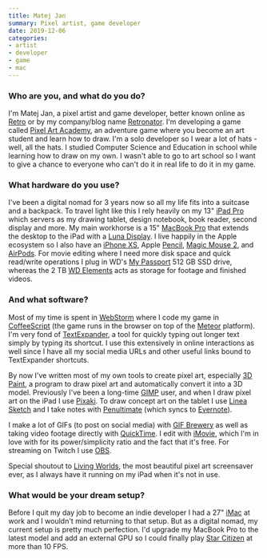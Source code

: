 ```yaml
---
title: Matej Jan
summary: Pixel artist, game developer 
date: 2019-12-06
categories:
- artist
- developer
- game
- mac
---
```


### Who are you, and what do you do?

I'm Matej Jan, a pixel artist and game developer, better known online as [Retro](https://about.me/retro "Matej's About.me page.") or by my company/blog name [Retronator](https://www.retronator.com/ "Matej's pixel art weblog."). I'm developing a game called [Pixel Art Academy][pixel-art-academy], an adventure game where you become an art student and learn how to draw. I'm a solo developer so I wear a lot of hats - well, all the hats. I studied Computer Science and Education in school while learning how to draw on my own. I wasn't able to go to art school so I want to give a chance to everyone who can't do it in real life to do it in my game.

### What hardware do you use?

I've been a digital nomad for 3 years now so all my life fits into a suitcase and a backpack. To travel light like this I rely heavily on my 13" [iPad Pro][ipad-pro] which servers as my drawing tablet, design notebook, book reader, second display and more. My main workhorse is a 15" [MacBook Pro][macbook-pro] that extends the desktop to the iPad with a [Luna Display][luna]. I live happily in the Apple ecosystem so I also have an [iPhone XS][iphone-xs], Apple [Pencil][], [Magic Mouse 2][magic-mouse-2], and [AirPods][]. For movie editing where I need more disk space and quick read/write operations I plug in WD's [My Passport][my-passport] 512 GB SSD drive, whereas the 2 TB [WD Elements][wd-elements-portable] acts as storage for footage and finished videos.

### And what software?

Most of my time is spent in [WebStorm][] where I code my game in [CoffeeScript][] (the game runs in the browser on top of the [Meteor][] platform). I'm very fond of [TextExpander][], a tool for quickly typing out longer text simply by typing its shortcut. I use this extensively in online interactions as well since I have all my social media URLs and other useful links bound to TextExpander shortcuts.

By now I've written most of my own tools to create pixel art, especially [3D Paint][3d-paint], a program to draw pixel art and automatically convert it into a 3D model. Previously I've been a long-time [GIMP][] user, and when I draw pixel art on the iPad I use [Pixaki][pixaki-ios]. To draw concept art on the tablet I use [Linea Sketch][linea-sketch-ios] and I take notes with [Penultimate][penultimate-ios] (which syncs to [Evernote][]). 

I make a lot of GIFs (to post on social media) with [GIF Brewery][gif-brewery] as well as taking video footage directly with [QuickTime][quicktime-pro]. I edit with [iMovie][], which I'm in love with for its power/simplicity ratio and the fact that it's free. For streaming on Twitch I use [OBS][obs-studio].

Special shoutout to [Living Worlds][living-worlds-ios], the most beautiful pixel art screensaver ever, as I always have it running on my iPad when it's not in use.

### What would be your dream setup?

Before I quit my day job to become an indie developer I had a 27" [iMac][] at work and I wouldn't mind returning to that setup. But as a digital nomad, my current setup is pretty much perfection. I'd upgrade my MacBook Pro to the latest model and add an external GPU so I could finally play [Star Citizen][star-citizen] at more than 10 FPS.

[3d-paint]: https://www.patreon.com/posts/beach-hut-28985163 "A custom-built pixel art tool by Majej Jan."
[airpods]: https://en.wikipedia.org/wiki/AirPods "Wireless in-ear headphones."
[coffeescript]: https://coffeescript.org/ "A language that compiles into Javascript."
[evernote]: https://evernote.com/ "Online software for capturing notes."
[gif-brewery]: http://web.archive.org/web/20181211183829/http://gifbrewery.com "Mac software for converting videos into GIFs."
[gimp]: https://www.gimp.org/ "An open-source image editor."
[imac]: https://www.apple.com/imac/ "An all-in-one computer."
[imovie]: https://www.apple.com/imovie/ "A Mac OS X video editor, included in iLife."
[ipad-pro]: https://en.wikipedia.org/wiki/IPad_Pro "An iOS tablet."
[iphone-xs]: https://en.wikipedia.org/wiki/IPhone_XS "A 5.8 inch iOS phone."
[linea-sketch-ios]: http://web.archive.org/web/20191204124101/https://linea-app.com/sketch "A drawing app."
[living-worlds-ios]: https://apps.apple.com/us/app/living-worlds-mark-ferrari/id1371140984 "An app showcasing dynamic pixel art."
[luna]: https://lunadisplay.com/ "A dongle that turns an iPad or Mac into a second screen."
[macbook-pro]: https://www.apple.com/macbook-pro/ "A laptop."
[magic-mouse-2]: https://en.wikipedia.org/wiki/Magic_Mouse_2 "A multi-touch mouse."
[meteor]: https://www.meteor.com/ "A JavaScript framework/platform."
[my-passport]: https://www.amazon.com/Passport-Portable-External-Drive-Storage/dp/B006Y5UV4A "A portable hard drive."
[obs-studio]: https://obsproject.com/ "Video recording and streaming software."
[pencil]: https://www.fiftythree.com/pencil "An iPad stylus."
[penultimate-ios]: https://itunes.apple.com/us/app/penultimate/id354098826 "A digital sketchbook app."
[pixaki-ios]: https://apps.apple.com/us/app/pixaki-pixel-art-studio/id1130919277 "A pixel art tool."
[pixel-art-academy]: https://pixelart.academy/ "A game in which you're an art student."
[quicktime-pro]: https://support.apple.com/kb/HT201175 "A commercial version of QuickTime."
[star-citizen]: https://en.wikipedia.org/wiki/Star_Citizen "A multiplayer space trading/combat game."
[textexpander]: https://smilesoftware.com/textexpander "A Mac app for adding custom abbreviations for often-used text."
[wd-elements-portable]: https://shop.westerndigital.com/products/portable-drives/wd-elements-portable-usb-3-0-hdd#WDBUZG0010BBK-WESN "An external hard drive."
[webstorm]: https://www.jetbrains.com/webstorm/ "A JavaScript IDE."
